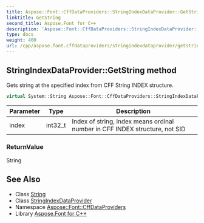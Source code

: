 ```yaml
---
title: Aspose::Font::CffDataProviders::StringIndexDataProvider::GetString method
linktitle: GetString
second_title: Aspose.Font for C++
description: 'Aspose::Font::CffDataProviders::StringIndexDataProvider::GetString method. Gets string at the specified index from CFF String INDEX structure in C++.'
type: docs
weight: 400
url: /cpp/aspose.font.cffdataproviders/stringindexdataprovider/getstring/
---
```

## StringIndexDataProvider::GetString method


Gets string at the specified index from CFF String INDEX structure.

```cpp
virtual System::String Aspose::Font::CffDataProviders::StringIndexDataProvider::GetString(int32_t index)=0
```


| Parameter | Type | Description |
| --- | --- | --- |
| index | int32_t | Index of string, index means ordinal number in CFF INDEX structure, not SID |

### ReturnValue

String

## See Also

* Class [String](../../../system/string/)
* Class [StringIndexDataProvider](../)
* Namespace [Aspose::Font::CffDataProviders](../../)
* Library [Aspose.Font for C++](../../../)
